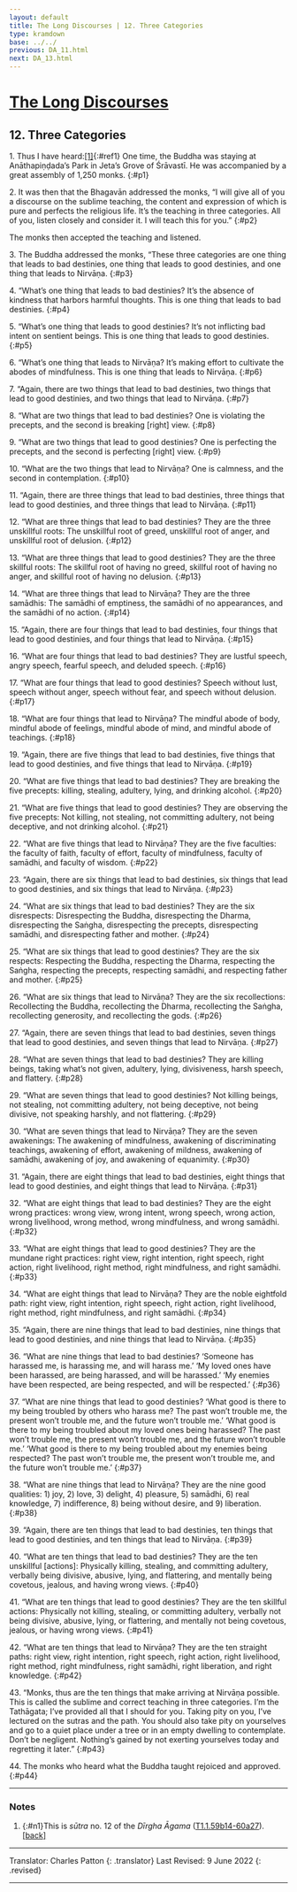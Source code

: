 ```yaml
---
layout: default
title: The Long Discourses | 12. Three Categories
type: kramdown
base: ../../
previous: DA_11.html
next: DA_13.html
---
```


# [The Long Discourses](index.html)
## 12. Three Categories

1\. Thus I have heard:[\[1\]](#n1){:#ref1} One time, the Buddha was staying at Anāthapiṇḍada’s Park in Jeta’s Grove of Śrāvastī. He was accompanied by a great assembly of 1,250 monks.
{:#p1}

2\. It was then that the Bhagavān addressed the monks, “I will give all of you a discourse on the sublime teaching, the content and expression of which is pure and perfects the religious life. It’s the teaching in three categories. All of you, listen closely and consider it. I will teach this for you.”
{:#p2}

The monks then accepted the teaching and listened.

3\. The Buddha addressed the monks, “These three categories are one thing that leads to bad destinies, one thing that leads to good destinies, and one thing that leads to Nirvāṇa.
{:#p3}

4\. “What’s one thing that leads to bad destinies? It’s the absence of kindness that harbors harmful thoughts. This is one thing that leads to bad destinies.
{:#p4}

5\. “What’s one thing that leads to good destinies? It’s not inflicting bad intent on sentient beings. This is one thing that leads to good destinies.
{:#p5}

6\. “What’s one thing that leads to Nirvāṇa? It’s making effort to cultivate the abodes of mindfulness. This is one thing that leads to Nirvāṇa.
{:#p6}

7\. “Again, there are two things that lead to bad destinies, two things that lead to good destinies, and two things that lead to Nirvāṇa.
{:#p7}

8\. “What are two things that lead to bad destinies? One is violating the precepts, and the second is breaking [right] view.
{:#p8}

9\. “What are two things that lead to good destinies? One is perfecting the precepts, and the second is perfecting [right] view.
{:#p9}

10\. “What are the two things that lead to Nirvāṇa? One is calmness, and the second in contemplation.
{:#p10}

11\. “Again, there are three things that lead to bad destinies, three things that lead to good destinies, and three things that lead to Nirvāṇa.
{:#p11}

12\. “What are three things that lead to bad destinies? They are the three unskillful roots: The unskillful root of greed, unskillful root of anger, and unskillful root of delusion.
{:#p12}

13\. “What are three things that lead to good destinies? They are the three skillful roots: The skillful root of having no greed, skillful root of having no anger, and skillful root of having no delusion.
{:#p13}

14\. “What are three things that lead to Nirvāṇa? They are the three samādhis: The samādhi of emptiness, the samādhi of no appearances, and the samādhi of no action.
{:#p14}

15\. “Again, there are four things that lead to bad destinies, four things that lead to good destinies, and four things that lead to Nirvāṇa.
{:#p15}

16\. “What are four things that lead to bad destinies? They are lustful speech, angry speech, fearful speech, and deluded speech.
{:#p16}

17\. “What are four things that lead to good destinies? Speech without lust, speech without anger, speech without fear, and speech without delusion.
{:#p17}

18\. “What are four things that lead to Nirvāṇa? The mindful abode of body, mindful abode of feelings, mindful abode of mind, and mindful abode of teachings.
{:#p18}

19\. “Again, there are five things that lead to bad destinies, five things that lead to good destinies, and five things that lead to Nirvāṇa.
{:#p19}

20\. “What are five things that lead to bad destinies? They are breaking the five precepts: killing, stealing, adultery, lying, and drinking alcohol.
{:#p20}

21\. “What are five things that lead to good destinies? They are observing the five precepts: Not killing, not stealing, not committing adultery, not being deceptive, and not drinking alcohol.
{:#p21}

22\. “What are five things that lead to Nirvāṇa? They are the five faculties: the faculty of faith, faculty of effort, faculty of mindfulness, faculty of samādhi, and faculty of wisdom.
{:#p22}

23\. “Again, there are six things that lead to bad destinies, six things that lead to good destinies, and six things that lead to Nirvāṇa.
{:#p23}

24\. “What are six things that lead to bad destinies? They are the six disrespects: Disrespecting the Buddha, disrespecting the Dharma, disrespecting the Saṅgha, disrespecting the precepts, disrespecting samādhi, and disrespecting father and mother.
{:#p24}

25\. “What are six things that lead to good destinies? They are the six respects: Respecting the Buddha, respecting the Dharma, respecting the Saṅgha, respecting the precepts, respecting samādhi, and respecting father and mother.
{:#p25}

26\. “What are six things that lead to Nirvāṇa? They are the six recollections: Recollecting the Buddha, recollecting the Dharma, recollecting the Saṅgha, recollecting generosity, and recollecting the gods.
{:#p26}

27\. “Again, there are seven things that lead to bad destinies, seven things that lead to good destinies, and seven things that lead to Nirvāṇa.
{:#p27}

28\. “What are seven things that lead to bad destinies? They are killing beings, taking what’s not given, adultery, lying, divisiveness, harsh speech, and flattery.
{:#p28}

29\. “What are seven things that lead to good destinies? Not killing beings, not stealing, not committing adultery, not being deceptive, not being divisive, not speaking harshly, and not flattering.
{:#p29}

30\. “What are seven things that lead to Nirvāṇa? They are the seven awakenings: The awakening of mindfulness, awakening of discriminating teachings, awakening of effort, awakening of mildness, awakening of samādhi, awakening of joy, and awakening of equanimity.
{:#p30}

31\. “Again, there are eight things that lead to bad destinies, eight things that lead to good destinies, and eight things that lead to Nirvāṇa.
{:#p31}

32\. “What are eight things that lead to bad destinies? They are the eight wrong practices: wrong view, wrong intent, wrong speech, wrong action, wrong livelihood, wrong method, wrong mindfulness, and wrong samādhi.
{:#p32}

33\. “What are eight things that lead to good destinies? They are the mundane right practices: right view, right intention, right speech, right action, right livelihood, right method, right mindfulness, and right samādhi.
{:#p33}

34\. “What are eight things that lead to Nirvāṇa? They are the noble eightfold path: right view, right intention, right speech, right action, right livelihood, right method, right mindfulness, and right samādhi.
{:#p34}

35\. “Again, there are nine things that lead to bad destinies, nine things that lead to good destinies, and nine things that lead to Nirvāṇa.
{:#p35}

36\. “What are nine things that lead to bad destinies? ‘Someone has harassed me, is harassing me, and will harass me.’ ‘My loved ones have been harassed, are being harassed, and will be harassed.’ ‘My enemies have been respected, are being respected, and will be respected.’
{:#p36}

37\. “What are nine things that lead to good destinies? ‘What good is there to my being troubled by others who harass me? The past won’t trouble me, the present won’t trouble me, and the future won’t trouble me.’ ‘What good is there to my being troubled about my loved ones being harassed? The past won’t trouble me, the present won’t trouble me, and the future won’t trouble me.’ ‘What good is there to my being troubled about my enemies being respected? The past won’t trouble me, the present won’t trouble me, and the future won’t trouble me.’
{:#p37}

38\. “What are nine things that lead to Nirvāṇa? They are the nine good qualities: 1) joy, 2) love, 3) delight, 4) pleasure, 5) samādhi, 6) real knowledge, 7) indifference, 8) being without desire, and 9) liberation.
{:#p38}

39\. “Again, there are ten things that lead to bad destinies, ten things that lead to good destinies, and ten things that lead to Nirvāṇa.
{:#p39}

40\. “What are ten things that lead to bad destinies? They are the ten unskillful [actions]: Physically killing, stealing, and committing adultery, verbally being divisive, abusive, lying, and flattering, and mentally being covetous, jealous, and having wrong views.
{:#p40}

41\. “What are ten things that lead to good destinies? They are the ten skillful actions: Physically not killing, stealing, or committing adultery, verbally not being divisive, abusive, lying, or flattering, and mentally not being covetous, jealous, or having wrong views.
{:#p41}

42\. “What are ten things that lead to Nirvāṇa? They are the ten straight paths: right view, right intention, right speech, right action, right livelihood, right method, right mindfulness, right samādhi, right liberation, and right knowledge.
{:#p42}

43\. “Monks, thus are the ten things that make arriving at Nirvāṇa possible. This is called the sublime and correct teaching in three categories. I’m the Tathāgata; I’ve provided all that I should for you. Taking pity on you, I’ve lectured on the sutras and the path. You should also take pity on yourselves and go to a quiet place under a tree or in an empty dwelling to contemplate. Don’t be negligent. Nothing’s gained by not exerting yourselves today and regretting it later.”
{:#p43}

44\. The monks who heard what the Buddha taught rejoiced and approved.
{:#p44}

---

### Notes

1. {:#n1}This is <em>sūtra</em> no. 12 of the <cite>Dīrgha Āgama</cite> (<a href="https://cbetaonline.dila.edu.tw/zh/T01n0001_p0059b14" target="_blank">T1.1.59b14-60a27</a>). [\[back\]](#ref1)

---

Translator: Charles Patton
{: .translator}
Last Revised: 9 June 2022
{: .revised}

---
